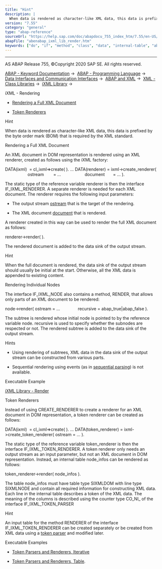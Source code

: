 ```yaml
---
title: "Hint"
description: |
  When data is rendered as character-like XML data, this data is prefixed by the byte order mark (BOM) that is required by the XML standard. Rendering a Full XML Document An XML document in DOM representation is rendered using an XML renderer, created as follows using the iXML factory: DATA(ixml)  = c
version: "7.55"
category: "general"
type: "abap-reference"
sourceUrl: "https://help.sap.com/doc/abapdocu_755_index_htm/7.55/en-US/abenabap_ixml_lib_render.htm"
abapFile: "abenabap_ixml_lib_render.htm"
keywords: ["do", "if", "method", "class", "data", "internal-table", "abenabap", "ixml", "lib", "render"]
---
```


* * *

AS ABAP Release 755, ©Copyright 2020 SAP SE. All rights reserved.

[ABAP - Keyword Documentation](https://help.sap.com/doc/abapdocu_755_index_htm/7.55/en-US/abenabap.htm) →  [ABAP - Programming Language](https://help.sap.com/doc/abapdocu_755_index_htm/7.55/en-US/abenabap_reference.htm) →  [Data Interfaces and Communication Interfaces](https://help.sap.com/doc/abapdocu_755_index_htm/7.55/en-US/abenabap_data_communication.htm) →  [ABAP and XML](https://help.sap.com/doc/abapdocu_755_index_htm/7.55/en-US/abenabap_xml.htm) →  [XML - Class Libraries](https://help.sap.com/doc/abapdocu_755_index_htm/7.55/en-US/abenabap_xml_libs.htm) →  [iXML Library](https://help.sap.com/doc/abapdocu_755_index_htm/7.55/en-US/abenabap_ixml_lib.htm) → 

iXML - Rendering

-   [Rendering a Full XML Document](#abenabap-ixml-lib-render-1--------rendering-individual-nodes---@ITOC@@ABENABAP_IXML_LIB_RENDER_2)

-   [Token Renderers](#@@ITOC@@ABENABAP_IXML_LIB_RENDER_3)

Hint

When data is rendered as character-like XML data, this data is prefixed by the byte order mark (BOM) that is required by the XML standard.

Rendering a Full XML Document

An XML document in DOM representation is rendered using an XML renderer, created as follows using the iXML factory:

DATA(ixml)  = cl\_ixml=>create( ).
...
DATA(renderer) = ixml->create\_renderer(
                   ostream        = ...
                   document       = ... ).

The static type of the reference variable renderer is then the interface IF\_IXML\_RENDERER. A separate renderer is needed for each XML document. The renderer requires the following input parameters:

-   The output stream [ostream](https://help.sap.com/doc/abapdocu_755_index_htm/7.55/en-US/abenabap_ixml_lib_input_output.htm) that is the target of the rendering.

-   The XML document [document](https://help.sap.com/doc/abapdocu_755_index_htm/7.55/en-US/abenabap_ixml_lib_input_output.htm) that is rendered.

A renderer created in this way can be used to render the full XML document as follows:

renderer->render( ).

The rendered document is added to the data sink of the output stream.

Hint

When the full document is rendered, the data sink of the output stream should usually be initial at the start. Otherwise, all the XML data is appended to existing content.

Rendering Individual Nodes

The interface IF\_IXML\_NODE also contains a method, RENDER, that allows only parts of an XML document to be rendered:

node->render( ostream = ...
              recursive = abap\_true|abap\_false ).

The subtree is rendered whose initial node is pointed to by the reference variable node. recursive is used to specify whether the subnodes are respected or not. The rendered subtree is added to the data sink of the output stream.

Hints

-   Using rendering of subtrees, XML data in the data sink of the output stream can be constructed from various parts.

-   Sequential rendering using events (as in [sequential parsing](https://help.sap.com/doc/abapdocu_755_index_htm/7.55/en-US/abenabap_ixml_lib_parse_event.htm)) is not available.

Executable Example

[iXML Library - Render](https://help.sap.com/doc/abapdocu_755_index_htm/7.55/en-US/abenixml_render_abexa.htm)

Token Renderers

Instead of using CREATE\_RENDERER to create a renderer for an XML document in DOM representation, a token renderer can be created as follows:

DATA(ixml)  = cl\_ixml=>create( ).
...
DATA(token\_renderer) = ixml->create\_token\_renderer( ostream = ... ).

The static type of the reference variable token\_renderer is then the interface IF\_IXML\_TOKEN\_RENDERER. A token renderer only needs an output stream as an input parameter, but not an XML document in DOM representation. Instead, an internal table node\_infos can be rendered as follows:

token\_renderer->render( node\_infos ).

The table node\_infos must have table type SIXMLDOM with line type SIXMLNODE and contain all required information for constructing XML data. Each line in the internal table describes a token of the XML data. The meaning of the columns is described using the counter type CO\_NI\_ of the interface IF\_IXML\_TOKEN\_PARSER

Hint

An input table for the method RENDERER of the interface IF\_IXML\_TOKEN\_RENDERER can be created separately or be created from XML data using a [token parser](https://help.sap.com/doc/abapdocu_755_index_htm/7.55/en-US/abenabap_ixml_lib_parse_token.htm) and modified later.

Executable Examples

-   [Token Parsers and Renderers, Iterative](https://help.sap.com/doc/abapdocu_755_index_htm/7.55/en-US/abenixml_parse_render_token_abexa.htm)

-   [Token Parsers and Renderers, Table](https://help.sap.com/doc/abapdocu_755_index_htm/7.55/en-US/abenixml_parse_render_tk_tab_abexa.htm).